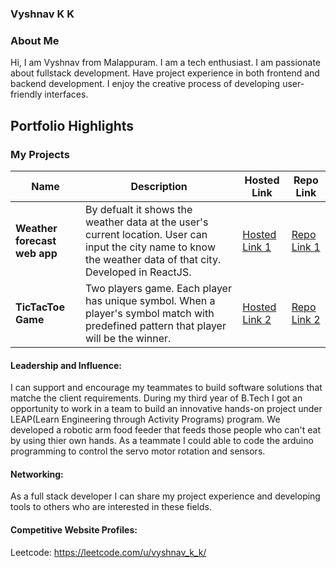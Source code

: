 ### Vyshnav K K

### About Me

Hi, I am Vyshnav from Malappuram. I am a tech enthusiast. I am passionate about fullstack development. Have project experience in both frontend and backend development. 
I enjoy the creative process of developing user-friendly interfaces.


## Portfolio Highlights

### My Projects

| Name                          | Description                                                                                                                                                                      | Hosted Link                                                      | Repo Link                                                       |
|-------------------------------|----------------------------------------------------------------------------------------------------------------------------------------------------------------------------------|------------------------------------------------------------------|-----------------------------------------------------------------|
| **Weather forecast web app**  | By defualt it shows the weather data at the user's current location. User can input the city name to know the weather data of that city. Developed in ReactJS.                   | [Hosted Link 1](https://yshnav29.github.io/weather_forecast/)    | [Repo Link 1](https://github.com/Yshnav29/weather_forecast)     |
| **TicTacToe Game**            | Two players game. Each player has unique symbol. When a player's symbol match with predefined pattern that player will be the winner.                                            | [Hosted Link 2](https://yshnav29.github.io/Tictactoe/)           | [Repo Link 2](https://github.com/Yshnav29/Tictactoe)            |

#### Leadership and Influence:

I can support and encourage my teammates to build software solutions that matche the client requirements. During my third year of B.Tech I got an opportunity to work in a team to build an innovative hands-on project under LEAP(Learn Engineering through Activity Programs) program. 
We developed a robotic arm food feeder that feeds those people who can't eat by using thier own hands. As a teammate I could able to code the arduino programming to control the servo motor rotation and sensors.

#### Networking:

As a full stack developer I can share my project experience and developing tools to others who are interested in these fields.

#### Competitive Website Profiles:

Leetcode: https://leetcode.com/u/vyshnav_k_k/
